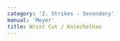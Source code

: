 ```yaml
---
category: '2. Strikes - Secondary'
manual: 'Meyer'
title: Wrist Cut / Kniechelhau
---
```


<link rel="import" href="/bower_components/polymer/polymer.html">
<link rel="import" href="shared-styles.html">

<dom-module id="{{ page.url | split:'/' | last | remove: '.html' }}-element">
  <template>
    <style include="shared-styles">
      :host {
        display: block;

        padding: 10px;
      }
    </style>

    <div class="card">
      <h1>{{ page.title }}</h1>
      <blockquote><p>This is so called from the body part to which it is directed. Do it thus: After the initial Onset, when you have come under your opponent’s sword with your hands up above your head, and he holds his head thus between his arms, then cut with Thwart Cuts under his pommel up toward his wrist-bones or wrist-joints. If he holds his hands too high, then cut with these Thwart Cuts up from below toward the knob of his elbows; thus it is done.</p></blockquote>

    </div>
  </template>

  <script>
    Polymer({
      is: '{{ page.url | split:'/' | last | remove: '.html' }}-element',
    });
  </script>
</dom-module>